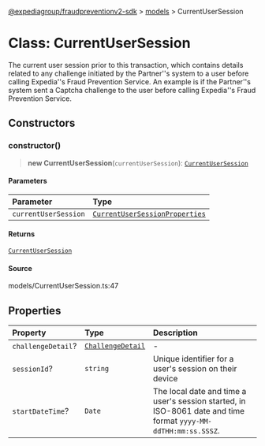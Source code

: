 [@expediagroup/fraudpreventionv2-sdk](../../index.md) > [models](../index.md) > CurrentUserSession

# Class: CurrentUserSession

The current user session prior to this transaction, which contains details related to any challenge initiated by the Partner\'\'s system to a user before calling Expedia\'\'s Fraud Prevention Service. An example is if the Partner\'\'s system sent a Captcha challenge to the user before calling Expedia\'\'s Fraud Prevention Service.

## Constructors

### constructor()

> **new CurrentUserSession**(`currentUserSession`): [`CurrentUserSession`](class.CurrentUserSession.md)

#### Parameters

| Parameter            | Type                                                                                      |
| :------------------- | :---------------------------------------------------------------------------------------- |
| `currentUserSession` | [`CurrentUserSessionProperties`](../interfaces/interface.CurrentUserSessionProperties.md) |

#### Returns

[`CurrentUserSession`](class.CurrentUserSession.md)

#### Source

models/CurrentUserSession.ts:47

## Properties

| Property           | Type                                          | Description                                                                                                     |
| :----------------- | :-------------------------------------------- | :-------------------------------------------------------------------------------------------------------------- |
| `challengeDetail`? | [`ChallengeDetail`](class.ChallengeDetail.md) | -                                                                                                               |
| `sessionId`?       | `string`                                      | Unique identifier for a user\'s session on their device                                                         |
| `startDateTime`?   | `Date`                                        | The local date and time a user\'s session started, in ISO-8061 date and time format `yyyy-MM-ddTHH:mm:ss.SSSZ`. |
